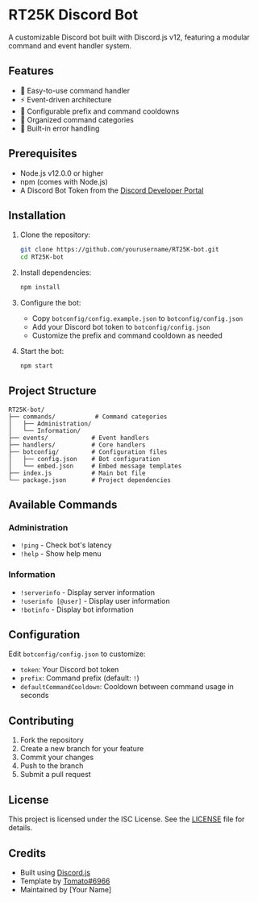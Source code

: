 # RT25K Discord Bot

A customizable Discord bot built with Discord.js v12, featuring a modular command and event handler system.

## Features

- 🚀 Easy-to-use command handler
- ⚡ Event-driven architecture
- 🔧 Configurable prefix and command cooldowns
- 📁 Organized command categories
- 🔄 Built-in error handling

## Prerequisites

- Node.js v12.0.0 or higher
- npm (comes with Node.js)
- A Discord Bot Token from the [Discord Developer Portal](https://discord.com/developers/applications)

## Installation

1. Clone the repository:
   ```bash
   git clone https://github.com/yourusername/RT25K-bot.git
   cd RT25K-bot
   ```

2. Install dependencies:
   ```bash
   npm install
   ```

3. Configure the bot:
   - Copy `botconfig/config.example.json` to `botconfig/config.json`
   - Add your Discord bot token to `botconfig/config.json`
   - Customize the prefix and command cooldown as needed

4. Start the bot:
   ```bash
   npm start
   ```

## Project Structure

```
RT25K-bot/
├── commands/           # Command categories
│   ├── Administration/
│   └── Information/
├── events/            # Event handlers
├── handlers/          # Core handlers
├── botconfig/         # Configuration files
│   ├── config.json    # Bot configuration
│   └── embed.json     # Embed message templates
├── index.js           # Main bot file
└── package.json       # Project dependencies
```

## Available Commands

### Administration
- `!ping` - Check bot's latency
- `!help` - Show help menu

### Information
- `!serverinfo` - Display server information
- `!userinfo [@user]` - Display user information
- `!botinfo` - Display bot information

## Configuration

Edit `botconfig/config.json` to customize:
- `token`: Your Discord bot token
- `prefix`: Command prefix (default: `!`)
- `defaultCommandCooldown`: Cooldown between command usage in seconds

## Contributing

1. Fork the repository
2. Create a new branch for your feature
3. Commit your changes
4. Push to the branch
5. Submit a pull request

## License

This project is licensed under the ISC License. See the [LICENSE](LICENSE) file for details.

## Credits

- Built using [Discord.js](https://discord.js.org/)
- Template by [Tomato#6966](https://github.com/Tomato6966/Discord-Js-Handler-Template)
- Maintained by [Your Name]

